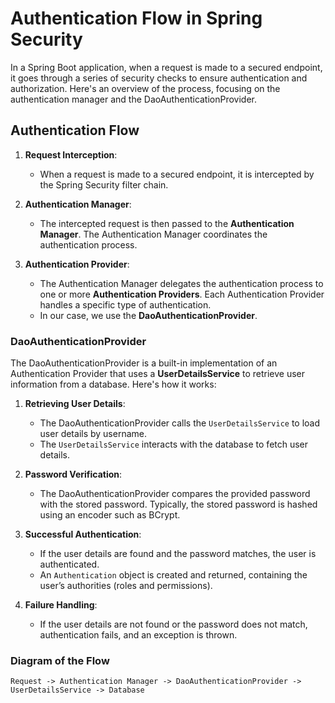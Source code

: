 # Authentication Flow in Spring Security

In a Spring Boot application, when a request is made to a secured endpoint, it goes through a series of security checks to ensure authentication and authorization. Here's an overview of the process, focusing on the authentication manager and the DaoAuthenticationProvider.

## Authentication Flow

1. **Request Interception**:

   - When a request is made to a secured endpoint, it is intercepted by the Spring Security filter chain.

2. **Authentication Manager**:

   - The intercepted request is then passed to the **Authentication Manager**. The Authentication Manager coordinates the authentication process.

3. **Authentication Provider**:
   - The Authentication Manager delegates the authentication process to one or more **Authentication Providers**. Each Authentication Provider handles a specific type of authentication.
   - In our case, we use the **DaoAuthenticationProvider**.

### DaoAuthenticationProvider

The DaoAuthenticationProvider is a built-in implementation of an Authentication Provider that uses a **UserDetailsService** to retrieve user information from a database. Here's how it works:

1. **Retrieving User Details**:

   - The DaoAuthenticationProvider calls the `UserDetailsService` to load user details by username.
   - The `UserDetailsService` interacts with the database to fetch user details.

2. **Password Verification**:

   - The DaoAuthenticationProvider compares the provided password with the stored password. Typically, the stored password is hashed using an encoder such as BCrypt.

3. **Successful Authentication**:

   - If the user details are found and the password matches, the user is authenticated.
   - An `Authentication` object is created and returned, containing the user’s authorities (roles and permissions).

4. **Failure Handling**:
   - If the user details are not found or the password does not match, authentication fails, and an exception is thrown.

### Diagram of the Flow

```plaintext
Request -> Authentication Manager -> DaoAuthenticationProvider -> UserDetailsService -> Database
```
